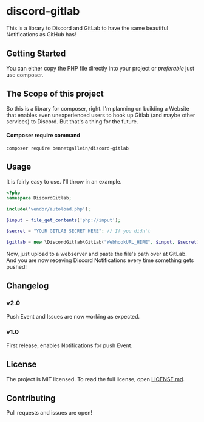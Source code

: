 # discord-gitlab

This is a library to Discord and GitLab to have the same beautiful Notifications as GitHub has!

## Getting Started

You can either copy the PHP file directly into your project or _preferable_ just use composer.

## The Scope of this project

So this is a library for composer, right. I'm planning on building a Website that enables even unexperienced users to hook up Gitlab (and maybe other services) to Discord. But that's a thing for the future.

#### Composer require command
`composer require bennetgallein/discord-gitlab`

## Usage

It is fairly easy to use. I'll throw in an example.

```php
<?php
namespace DiscordGitlab;

include('vendor/autoload.php');

$input = file_get_contents('php://input');

$secret = "YOUR GITLAB SECRET HERE"; // If you didn't

$gitlab = new \DiscordGitlab\GitLab("WebhookURL_HERE", $input, $secret);

```
Now, just upload to a webserver and paste the file's path over at GitLab. And you are now receving Discord Notifications every time something gets pushed!

## Changelog
### v2.0
Push Event and Issues are now working as expected.
### v1.0
First release, enables Notifications for push Event.
## License

The project is MIT licensed. To read the full license, open [LICENSE.md](LICENSE.md).

## Contributing

Pull requests and issues are open!
